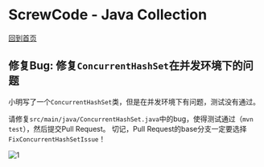 # ScrewCode - Java Collection 

[回到首页](https://github.com/screwcode/JavaCollection)

## 修复Bug: 修复`ConcurrentHashSet`在并发环境下的问题

小明写了一个`ConcurrentHashSet`类，但是在并发环境下有问题，测试没有通过。

请修复`src/main/java/ConcurrentHashSet.java`中的bug，使得测试通过（`mvn test`），然后提交Pull Request。
切记，Pull Request的base分支一定要选择`FixConcurrentHashSetIssue`！

![1](https://raw.githubusercontent.com/screwcode/SumOfTwoIntegers/master/images/compare-pr.png)
